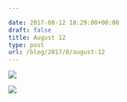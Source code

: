 ```yaml
---

date: 2017-08-12 18:29:00+00:00
draft: false
title: August 12
type: post
url: /blog/2017/8/august-12
---
```




  
   ![](/images/2017-08-12-20178august-12/IMG_2063.jpg)

  

  
   ![](/images/2017-08-12-20178august-12/IMG_2064.jpg)

  



